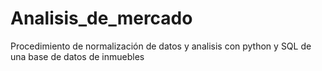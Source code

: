 # Analisis_de_mercado
Procedimiento de normalización de datos y analisis con python y SQL de una base de datos de inmuebles
